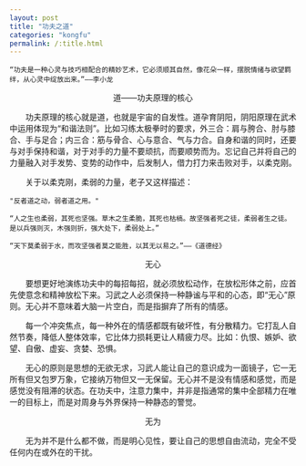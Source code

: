 ```yaml
---
layout: post
title: "功夫之道"
categories: "kongfu"
permalink: /:title.html
---
```

	“功夫是一种心灵与技巧相配合的精妙艺术，它必须顺其自然，像花朵一样，摆脱情绪与欲望羁绊，从心灵中绽放出来。”——李小龙

<center>道——功夫原理的核心</center>

&emsp;&emsp;功夫原理的核心就是道，也就是宇宙的自发性。道孕育阴阳，阴阳原理在武术中运用体现为“和谐法则”。比如习练太极拳时的要求，外三合：肩与胯合、肘与膝合、手与足合；内三合：筋与骨合、心与意合、气与力合。自身和谐的同时，还要与对手保持和谐，对于对手的力量不要顽抗，而要顺势而为。忘记自己并将自己的力量融入对手发势、变势的动作中，后发制人，借力打力来击败对手，以柔克刚。

&emsp;&emsp;关于以柔克刚，柔弱的力量，老子又这样描述：

	"反者道之动，弱者道之用。"

	“人之生也柔弱，其死也坚强。草木之生柔脆，其死也枯槁。故坚强者死之徒，柔弱者生之徒。是以兵强则灭，木强则折，强大处下，柔弱处上。”

	“天下莫柔弱于水，而攻坚强者莫之能胜，以其无以易之。”——《道德经》

<center>无心	</center>

&emsp;&emsp;要想更好地演练功夫中的每招每招，就必须放松动作，在放松形体之前，应首先使意念和精神放松下来。习武之人必须保持一种静谧与平和的心态，即“无心”原则。无心并不意味着大脑一片空白，而是指摒弃了所有的情感。

&emsp;&emsp;每一个冲突焦点，每一种外在的情感都既有破坏性，有分散精力。它打乱人自然节奏，降低人整体效率，它比体力损耗更让人精疲力尽。比如：仇恨、嫉妒、欲望、自傲、虚妄、贪婪、恐惧。

&emsp;&emsp;无心的原则是思想的无欲无求，习武人能让自己的意识成为一面镜子，它一无所有但又包罗万象，它接纳万物但又一无保留。无心并不是没有情感和感觉，而是感觉没有阻滞的状态。在功夫中，注意力集中，并非是指通常的集中全部精力在唯一的目标上，而是对周身与外界保持一种静态的警觉。

<center>无为</center>

&emsp;&emsp;无为并不是什么都不做，而是明心见性，要让自己的思想自由流动，完全不受任何内在或外在的干扰。
